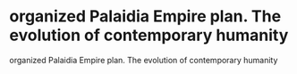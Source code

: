 # organized Palaidia Empire plan.  The evolution of contemporary humanity

organized Palaidia Empire plan.  The evolution of contemporary humanity